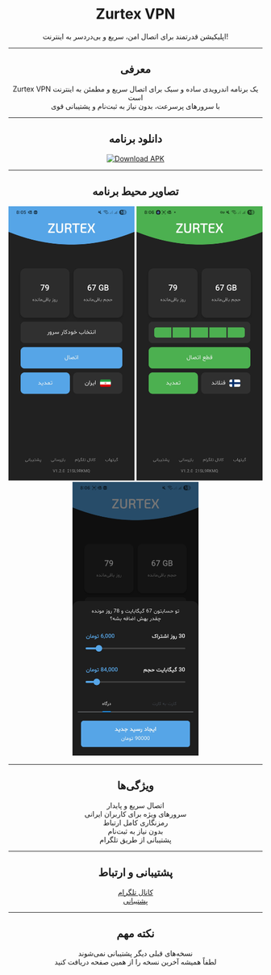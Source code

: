 <h1 align="center">Zurtex VPN</h1>

<p align="center">
  اپلیکیشن قدرتمند برای اتصال امن، سریع و بی‌دردسر به اینترنت!
</p>

---

<div align="center">

## معرفی

Zurtex VPN یک برنامه اندرویدی ساده و سبک برای اتصال سریع و مطمئن به اینترنت است  
با سرورهای پرسرعت، بدون نیاز به ثبت‌نام و پشتیبانی قوی

---

## دانلود برنامه

<a href="\https://github.com/HoseinSadeqi96/Zurtex-Releases/releases/download/v1.2.1/ZurtexVPN_v1.2.1.apk">
  <img src="https://img.shields.io/badge/Download-APK-blue?style=for-the-badge&logo=android" alt="Download APK" />
</a>

---

## تصاویر محیط برنامه

<p align="center">
  <img src="docs/ScreenShots/ScreenShot (1).jpg" width="250" />
  <img src="docs/ScreenShots/ScreenShot (2).jpg" width="250" />
  <img src="docs/ScreenShots/ScreenShot (3).jpg" width="250" />
</p>

---

## ویژگی‌ها

اتصال سریع و پایدار  
سرورهای ویژه برای کاربران ایرانی  
رمزنگاری کامل ارتباط  
بدون نیاز به ثبت‌نام  
پشتیبانی از طریق تلگرام

---

## پشتیبانی و ارتباط

[کانال تلگرام](https://t.me/ZurtexV2rayApp)  
[پشتیبانی](https://t.me/Zurtexapp)

---

## نکته مهم

نسخه‌های قبلی دیگر پشتیبانی نمی‌شوند  
لطفاً همیشه آخرین نسخه را از همین صفحه دریافت کنید

</div>
